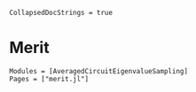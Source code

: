 ```@meta
CollapsedDocStrings = true
```

# Merit

```@autodocs
Modules = [AveragedCircuitEigenvalueSampling]
Pages = ["merit.jl"]
```